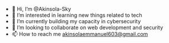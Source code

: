 - 👋 Hi, I’m @Akinsola-Sky
- 👀 I’m interested in learning new things related to tech
- 🌱 I’m currently building my capacity in cybersecurity
- 💞️ I’m looking to collaborate on web development and security
- 📫 How to reach me akinsolaemmanuel603@gmail.com

<!---
Akinsola-Sky/Akinsola-Sky is a ✨ special ✨ repository because its `README.md` (this file) appears on your GitHub profile.
You can click the Preview link to take a look at your changes.
--->
